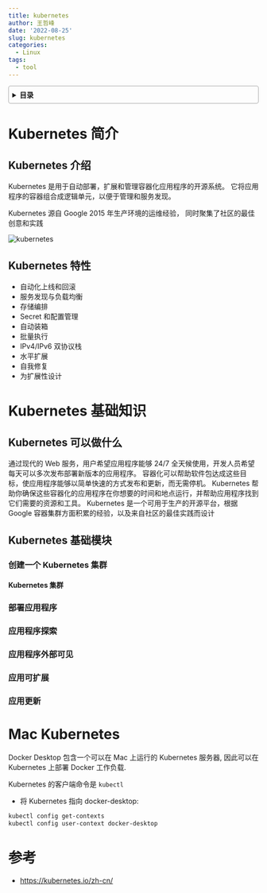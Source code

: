 ```yaml
---
title: kubernetes
author: 王哲峰
date: '2022-08-25'
slug: kubernetes
categories:
  - Linux
tags:
  - tool
---
```


<style>
details {
    border: 1px solid #aaa;
    border-radius: 4px;
    padding: .5em .5em 0;
}
summary {
    font-weight: bold;
    margin: -.5em -.5em 0;
    padding: .5em;
}
details[open] {
    padding: .5em;
}
details[open] summary {
    border-bottom: 1px solid #aaa;
    margin-bottom: .5em;
}
</style>

<details><summary>目录</summary><p>

- [Kubernetes 简介](#kubernetes-简介)
  - [Kubernetes 介绍](#kubernetes-介绍)
  - [Kubernetes 特性](#kubernetes-特性)
- [Kubernetes 基础知识](#kubernetes-基础知识)
  - [Kubernetes 可以做什么](#kubernetes-可以做什么)
  - [Kubernetes 基础模块](#kubernetes-基础模块)
    - [创建一个 Kubernetes 集群](#创建一个-kubernetes-集群)
      - [Kubernetes 集群](#kubernetes-集群)
    - [部署应用程序](#部署应用程序)
    - [应用程序探索](#应用程序探索)
    - [应用程序外部可见](#应用程序外部可见)
    - [应用可扩展](#应用可扩展)
    - [应用更新](#应用更新)
- [Mac Kubernetes](#mac-kubernetes)
- [参考](#参考)
</p></details><p></p>

# Kubernetes 简介

## Kubernetes 介绍

Kubernetes 是用于自动部署，扩展和管理容器化应用程序的开源系统。
它将应用程序的容器组合成逻辑单元，以便于管理和服务发现。

Kubernetes 源自 Google 2015 年生产环境的运维经验，
同时聚集了社区的最佳创意和实践

![kubernetes](https://d33wubrfki0l68.cloudfront.net/69e55f968a6f44613384615c6a78b881bfe28bd6/1600c/zh-cn/_common-resources/images/flower.svg)

## Kubernetes 特性

* 自动化上线和回滚
* 服务发现与负载均衡
* 存储编排
* Secret 和配置管理
* 自动装箱
* 批量执行
* IPv4/IPv6 双协议栈
* 水平扩展
* 自我修复
* 为扩展性设计

# Kubernetes 基础知识

## Kubernetes 可以做什么

通过现代的 Web 服务，用户希望应用程序能够 24/7 全天候使用，开发人员希望每天可以多次发布部署新版本的应用程序。 
容器化可以帮助软件包达成这些目标，使应用程序能够以简单快速的方式发布和更新，而无需停机。
Kubernetes 帮助你确保这些容器化的应用程序在你想要的时间和地点运行，并帮助应用程序找到它们需要的资源和工具。
Kubernetes 是一个可用于生产的开源平台，根据 Google 容器集群方面积累的经验，以及来自社区的最佳实践而设计

## Kubernetes 基础模块

### 创建一个 Kubernetes 集群

#### Kubernetes 集群



### 部署应用程序

### 应用程序探索

### 应用程序外部可见

### 应用可扩展

### 应用更新

# Mac Kubernetes

Docker Desktop 包含一个可以在 Mac 上运行的 Kubernetes 服务器, 
因此可以在 Kubernetes 上部署 Docker 工作负载.

Kubernetes 的客户端命令是 `kubectl`

- 将 Kubernetes 指向 docker-desktop:

```bash
kubectl config get-contexts
kubectl config user-context docker-desktop
```



# 参考

- https://kubernetes.io/zh-cn/